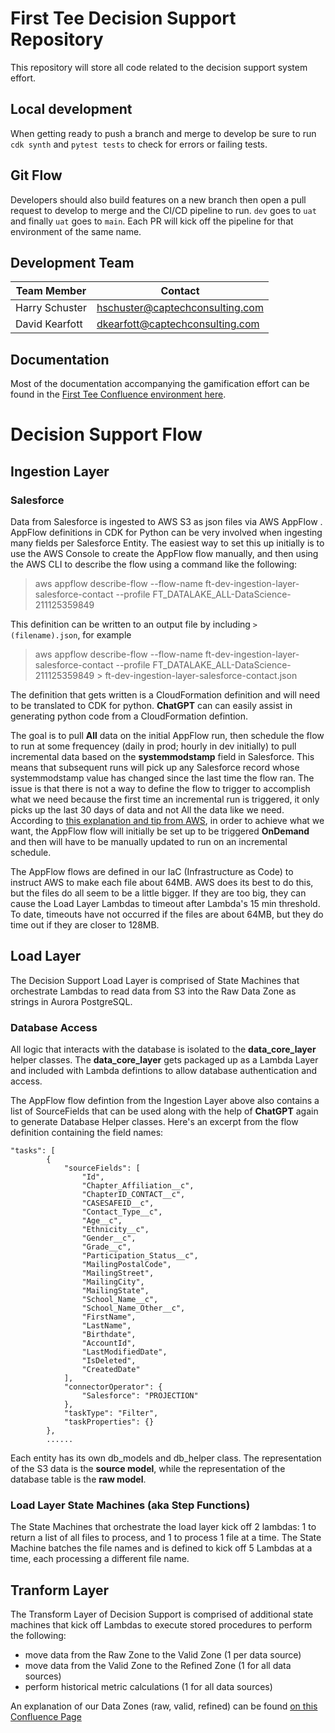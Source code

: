 # First Tee Decision Support Repository
This repository will store all code related to the decision support system effort.

## Local development
When getting ready to push a branch and merge to develop be sure to run `cdk synth` and `pytest tests` to check for errors or failing tests.

## Git Flow
Developers should also build features on a new branch then open a pull request to develop to merge and the CI/CD pipeline to run. `dev` goes to `uat` and finally `uat` goes to `main`. Each PR will kick off the pipeline for that environment of the same name.

## Development Team
|Team Member|Contact|
|---|---|
|Harry Schuster|hschuster@captechconsulting.com|
|David Kearfott|dkearfott@captechconsulting.com|


## Documentation
Most of the documentation accompanying the gamification effort can be found in the [First Tee Confluence environment here](https://firsttee.atlassian.net/wiki/spaces/DSS/overview?homepageId=475824403).


# Decision Support Flow

## Ingestion Layer
### Salesforce
Data from Salesforce is ingested to AWS S3 as json files via AWS AppFlow . AppFlow definitions in CDK for Python can be very involved when ingesting many fields per Salesforce Entity.  The easiest way to set this up initially is to use the AWS Console to create the AppFlow flow manually, and then using the AWS CLI to describe the flow using a command like the following: 
>  aws appflow describe-flow --flow-name ft-dev-ingestion-layer-salesforce-contact --profile FT_DATALAKE_ALL-DataScience-211125359849 

This definition can be written to an output file by including `> (filename).json`, for example
> aws appflow describe-flow --flow-name ft-dev-ingestion-layer-salesforce-contact --profile FT_DATALAKE_ALL-DataScience-211125359849  > ft-dev-ingestion-layer-salesforce-contact.json

The definition that gets written is a CloudFormation definition and will need to be translated to CDK for python.  **ChatGPT** can can easily assist in generating python code from a CloudFormation defintion.

The goal is to pull **All** data on the initial AppFlow run, then schedule the flow to run at some frequencey (daily in prod; hourly in dev initially) to pull incremental data based on the **systemmodstamp** field in Salesforce.  This means that subsequent runs will pick up any Salesforce record whose systemmodstamp value has changed since the last time the flow ran.  The issue is that there is not a way to define the flow to trigger to accomplish what we need because the first time an incremental run is triggered, it only picks up the last 30 days of data and not All the data like we need. According to [this explanation and tip from AWS](https://docs.aws.amazon.com/pt_br/appflow/latest/userguide/flow-triggers.html), in order to achieve what we want, the AppFlow flow will initially be set up to be triggered **OnDemand** and then will have to be manually updated to run on an incremental schedule.

The AppFlow flows are defined in our IaC (Infrastructure as Code) to instruct AWS to make each file about 64MB.  AWS does its best to do this, but the files do all seem to be a little bigger.  If they are too big, they can cause the Load Layer Lambdas to timeout after Lambda's 15 min threshold.  To date, timeouts have not occurred if the files are about 64MB, but they do time out if they are closer to 128MB.

## Load Layer
The Decision Support Load Layer is comprised of State Machines that orchestrate Lambdas to read data from S3 into the Raw Data Zone as strings in Aurora PostgreSQL.  
### Database Access
All logic that interacts with the database is isolated to the **data_core_layer** helper classes.  The **data_core_layer** gets packaged up as a Lambda Layer and included with Lambda defintions to allow database authentication and access.

The AppFlow flow defintion from the Ingestion Layer above also contains a list of SourceFields that can be used along with the help of **ChatGPT** again to generate Database Helper classes.  Here's an excerpt from the flow definition containing the field names:
```
"tasks": [
        {
            "sourceFields": [
                "Id",
                "Chapter_Affiliation__c",
                "ChapterID_CONTACT__c",
                "CASESAFEID__c",
                "Contact_Type__c",
                "Age__c",
                "Ethnicity__c",
                "Gender__c",
                "Grade__c",
                "Participation_Status__c",
                "MailingPostalCode",
                "MailingStreet",
                "MailingCity",
                "MailingState",
                "School_Name__c",
                "School_Name_Other__c",
                "FirstName",
                "LastName",
                "Birthdate",
                "AccountId",
                "LastModifiedDate",
                "IsDeleted",
                "CreatedDate"
            ],
            "connectorOperator": {
                "Salesforce": "PROJECTION"
            },
            "taskType": "Filter",
            "taskProperties": {}
        },
        ......
```

Each entity has its own db_models and db_helper class.  The representation of the S3 data is the **source model**, while the representation of the database table is the **raw model**.

### Load Layer State Machines (aka Step Functions)

The State Machines that orchestrate the load layer kick off 2 lambdas: 1 to return a list of all files to process, and 1 to process 1 file at a time.  The State Machine batches the file names and is defined to kick off 5 Lambdas at a time, each processing a different file name.  

## Tranform Layer

The Transform Layer of Decision Support is comprised of additional state machines that kick off Lambdas to execute stored procedures to perform the following:
- move data from the Raw Zone to the Valid Zone (1 per data source)
- move data from the Valid Zone to the Refined Zone (1 for all data sources)
- perform historical metric calculations (1 for all data sources)

An explanation of our Data Zones (raw, valid, refined) can be found [on this Confluence Page](https://docs.aws.amazon.com/pt_br/appflow/latest/userguide/flow-triggers.html)